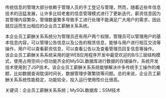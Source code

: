 
传统信息的管理大部分依赖于管理人员的手工登记与管理，然而，随着近些年信息技术的迅猛发展，让许多比较老套的信息管理模式进行了更新迭代，薪资信息因为其管理内容繁杂，管理数量繁多导致手工进行处理不能满足广大用户的需求，因此就应运而生出相应的企业员工薪酬关系系统。

本企业员工薪酬关系系统分为管理员还有用户两个权限，管理员可以管理用户的基本信息内容，可以管理公告信息以及公告的租赁信息，能够与用户进行相互交流等操作，用户可以查看薪资信息，可以查看公告以及查看管理员回复信息等操作。
该企业员工薪酬关系系统采用的是WEB应用程序开发中最受欢迎的B/S三层结构模式，使用占用空间小但功能齐全的MySQL数据库进行数据的存储操作，系统开发技术使用到了JSP技术。该企业员工薪酬关系系统能够解决许多传统手工操作的难题，比如数据查询耽误时间长，数据管理步骤繁琐等问题。总的来说，企业员工薪酬关系系统性能稳定，功能较全，投入运行使用性价比很高。 

关键词：企业员工薪酬关系系统；MySQL数据库；SSM技术
